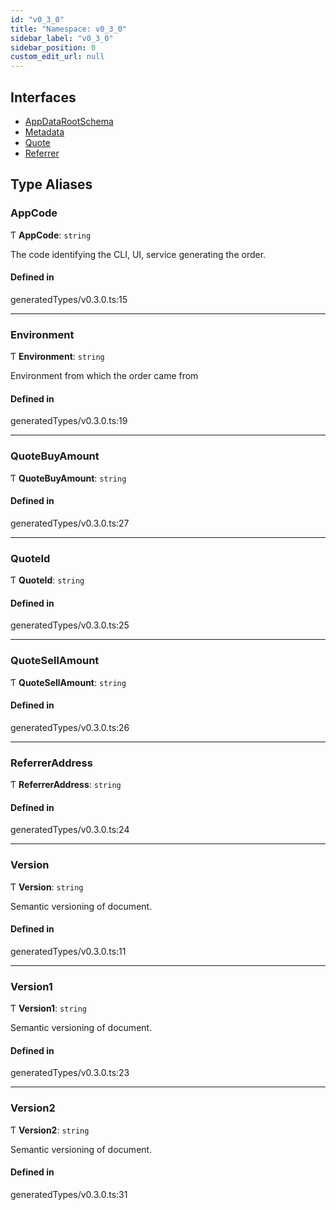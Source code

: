 ```yaml
---
id: "v0_3_0"
title: "Namespace: v0_3_0"
sidebar_label: "v0_3_0"
sidebar_position: 0
custom_edit_url: null
---
```


## Interfaces

- [AppDataRootSchema](../interfaces/v0_3_0.AppDataRootSchema.md)
- [Metadata](../interfaces/v0_3_0.Metadata.md)
- [Quote](../interfaces/v0_3_0.Quote.md)
- [Referrer](../interfaces/v0_3_0.Referrer.md)

## Type Aliases

### AppCode

Ƭ **AppCode**: `string`

The code identifying the CLI, UI, service generating the order.

#### Defined in

generatedTypes/v0.3.0.ts:15

___

### Environment

Ƭ **Environment**: `string`

Environment from which the order came from

#### Defined in

generatedTypes/v0.3.0.ts:19

___

### QuoteBuyAmount

Ƭ **QuoteBuyAmount**: `string`

#### Defined in

generatedTypes/v0.3.0.ts:27

___

### QuoteId

Ƭ **QuoteId**: `string`

#### Defined in

generatedTypes/v0.3.0.ts:25

___

### QuoteSellAmount

Ƭ **QuoteSellAmount**: `string`

#### Defined in

generatedTypes/v0.3.0.ts:26

___

### ReferrerAddress

Ƭ **ReferrerAddress**: `string`

#### Defined in

generatedTypes/v0.3.0.ts:24

___

### Version

Ƭ **Version**: `string`

Semantic versioning of document.

#### Defined in

generatedTypes/v0.3.0.ts:11

___

### Version1

Ƭ **Version1**: `string`

Semantic versioning of document.

#### Defined in

generatedTypes/v0.3.0.ts:23

___

### Version2

Ƭ **Version2**: `string`

Semantic versioning of document.

#### Defined in

generatedTypes/v0.3.0.ts:31
